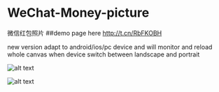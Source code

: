 # WeChat-Money-picture
微信红包照片
##demo page here
http://t.cn/RbFKOBH

new version adapt to android/ios/pc device and will monitor and reload whole canvas when device switch between landscape and portrait

![alt text](http://ww2.sinaimg.cn/mw1024/74d94e2egw1f0nrdg93blj21kw0t6wkn.jpg)

![alt text](http://ww3.sinaimg.cn/mw1024/74d94e2egw1f0nrdjf6qyj21kw0ta0yq.jpg)


